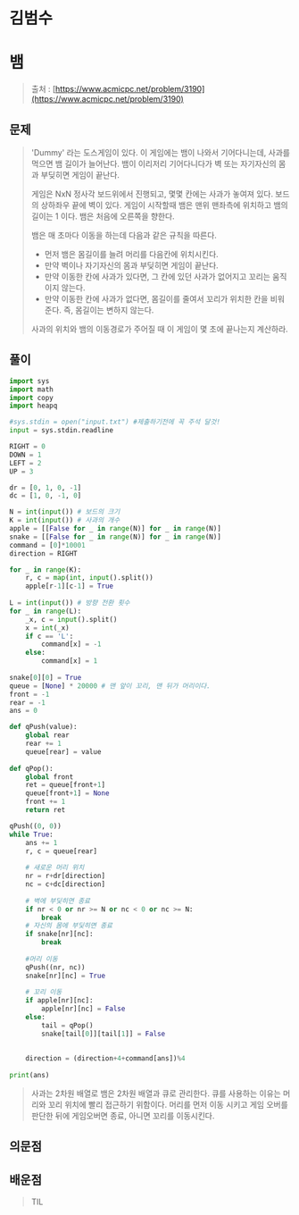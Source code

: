 # 김범수

# 뱀

> 출처 : [https://www.acmicpc.net/problem/3190](https://www.acmicpc.net/problem/3190)
> 

## 문제

> 'Dummy' 라는 도스게임이 있다. 이 게임에는 뱀이 나와서 기어다니는데, 사과를 먹으면 뱀 길이가 늘어난다. 뱀이 이리저리 기어다니다가 벽 또는 자기자신의 몸과 부딪히면 게임이 끝난다.
> 
> 
> 게임은 NxN 정사각 보드위에서 진행되고, 몇몇 칸에는 사과가 놓여져 있다. 보드의 상하좌우 끝에 벽이 있다. 게임이 시작할때 뱀은 맨위 맨좌측에 위치하고 뱀의 길이는 1 이다. 뱀은 처음에 오른쪽을 향한다.
> 
> 뱀은 매 초마다 이동을 하는데 다음과 같은 규칙을 따른다.
> 
> - 먼저 뱀은 몸길이를 늘려 머리를 다음칸에 위치시킨다.
> - 만약 벽이나 자기자신의 몸과 부딪히면 게임이 끝난다.
> - 만약 이동한 칸에 사과가 있다면, 그 칸에 있던 사과가 없어지고 꼬리는 움직이지 않는다.
> - 만약 이동한 칸에 사과가 없다면, 몸길이를 줄여서 꼬리가 위치한 칸을 비워준다. 즉, 몸길이는 변하지 않는다.
> 
> 사과의 위치와 뱀의 이동경로가 주어질 때 이 게임이 몇 초에 끝나는지 계산하라.
> 

## 풀이

```python
import sys
import math
import copy
import heapq

#sys.stdin = open("input.txt") #제출하기전에 꼭 주석 달것!
input = sys.stdin.readline

RIGHT = 0
DOWN = 1
LEFT = 2
UP = 3

dr = [0, 1, 0, -1]
dc = [1, 0, -1, 0]

N = int(input()) # 보드의 크기
K = int(input()) # 사과의 개수
apple = [[False for _ in range(N)] for _ in range(N)]
snake = [[False for _ in range(N)] for _ in range(N)]
command = [0]*10001
direction = RIGHT

for _ in range(K):
    r, c = map(int, input().split())
    apple[r-1][c-1] = True
    
L = int(input()) # 방향 전환 횟수
for _ in range(L):
    _x, c = input().split()
    x = int(_x)
    if c == 'L':
        command[x] = -1
    else:
        command[x] = 1
  
snake[0][0] = True     
queue = [None] * 20000 # 맨 앞이 꼬리, 맨 뒤가 머리이다.
front = -1
rear = -1
ans = 0

def qPush(value):
    global rear
    rear += 1
    queue[rear] = value
    
def qPop():
    global front
    ret = queue[front+1]
    queue[front+1] = None
    front += 1
    return ret

qPush((0, 0))
while True:
    ans += 1
    r, c = queue[rear]
    
    # 새로운 머리 위치
    nr = r+dr[direction]
    nc = c+dc[direction]
    
    # 벽에 부딫히면 종료
    if nr < 0 or nr >= N or nc < 0 or nc >= N:
        break
    # 자신의 몸에 부딫히면 종료    
    if snake[nr][nc]:
        break
    
    #머리 이동
    qPush((nr, nc))
    snake[nr][nc] = True
    
    # 꼬리 이동
    if apple[nr][nc]:
        apple[nr][nc] = False
    else:
        tail = qPop()
        snake[tail[0]][tail[1]] = False
    
    
    direction = (direction+4+command[ans])%4
    
print(ans)
```

> 사과는 2차원 배열로 뱀은 2차원 배열과 큐로 관리한다. 큐를 사용하는 이유는 머리와 꼬리 위치에 빨리 접근하기 위함이다. 머리를 먼저 이동 시키고 게임 오버를 판단한 뒤에 게임오버면 종료, 아니면 꼬리를 이동시킨다.
> 

## 의문점

## 배운점

> TIL
>